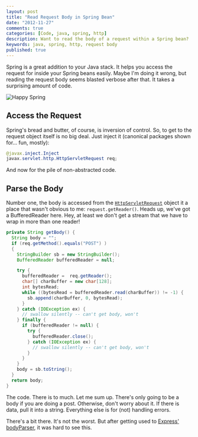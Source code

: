 ```yaml
---
layout: post
title: "Read Request Body in Spring Bean"
date: "2012-11-27"
comments: true
categories: [Code, java, spring, http]
description: Want to read the body of a request within a Spring bean?  It takes a surprising amount of code.
keywords: java, spring, http, request body
published: true 
---
```


Spring is a great addition to your Java stack.  It helps you access the request for inside your Spring beans easily.  Maybe I'm doing it wrong, but reading the request body seems blasted verbose after that.  It takes a surprising amount of code.  

![Happy Spring](http://i.imgur.com/w8Ezm.jpg)

<!--more-->

## Access the Request

Spring's bread and butter, of course, is inversion of control.  So, to get to the request object itself is no big deal.  Just inject it (canonical packages shown for… fun, mostly):

```java
@javax.inject.Inject
javax.servlet.http.HttpServletRequest req;
```

And now for the pile of non-abstracted code.

## Parse the Body

Number one, the body is accessed from the [`HttpServletRequest`](http://docs.oracle.com/javaee/6/api/javax/servlet/http/HttpServletRequest.html) object it a place that wasn't obvious to me: `request.getReader()`.  Heads up, we've got a BufferedReader here.  Hey, at least we don't get a stream that we have to wrap in more than one reader!

```java
private String getBody() {
  String body = "";
  if (req.getMethod().equals("POST") )
  {
    StringBuilder sb = new StringBuilder();
    BufferedReader bufferedReader = null;

    try {
      bufferedReader =  req.getReader();
      char[] charBuffer = new char[128];
      int bytesRead;
      while ((bytesRead = bufferedReader.read(charBuffer)) != -1) {
        sb.append(charBuffer, 0, bytesRead);
      }
    } catch (IOException ex) {
      // swallow silently -- can't get body, won't
    } finally {
      if (bufferedReader != null) {
        try {
          bufferedReader.close();
        } catch (IOException ex) {
          // swallow silently -- can't get body, won't
        }
      }
    }
    body = sb.toString();
  }
  return body;
}
```
    
The code.  There is to much.  Let me sum up.  There's only going to be a body if you are doing a post.  Otherwise, don't worry about it.  If there is data, pull it into a string.  Everything else is for (not) handling errors.

There's a bit there.  It's not the worst.  But after getting used to [Express' bodyParser](http://expressjs.com/api.html#req.body), it was hard to see this.

